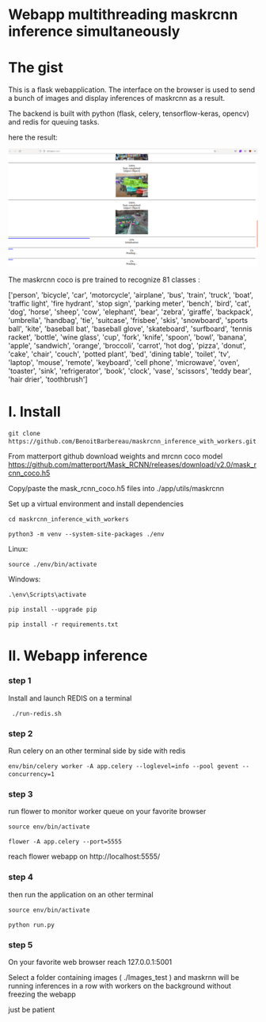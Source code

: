 # Webapp multithreading maskrcnn inference simultaneously

# The gist
This is a flask webapplication. The interface on the browser is used to send a bunch of images and display inferences of maskrcnn as a result.

The backend is built with python (flask, celery, tensorflow-keras, opencv) and redis for queuing tasks.

here the result: 

[](./doc/result.png)
![image info](./doc/result.png)



The maskrcnn coco is pre trained to recognize 81 classes :

['person', 'bicycle', 'car', 'motorcycle', 'airplane', 'bus', 
'train', 'truck', 'boat', 'traffic light', 'fire hydrant', 'stop sign', 
'parking meter', 'bench', 'bird', 'cat', 'dog', 'horse', 'sheep', 'cow', 
'elephant', 'bear', 'zebra', 'giraffe', 'backpack', 'umbrella', 'handbag', 
'tie', 'suitcase', 'frisbee', 'skis', 'snowboard', 'sports ball', 'kite', 
'baseball bat', 'baseball glove', 'skateboard', 'surfboard', 'tennis racket', 
'bottle', 'wine glass', 'cup', 'fork', 'knife', 'spoon', 'bowl', 'banana', 
'apple', 'sandwich', 'orange', 'broccoli', 'carrot', 'hot dog', 'pizza', 
'donut', 'cake', 'chair', 'couch', 'potted plant', 'bed', 'dining table', 
'toilet', 'tv', 'laptop', 'mouse', 'remote', 'keyboard', 'cell phone', 'microwave', 
'oven', 'toaster', 'sink', 'refrigerator', 'book', 'clock', 'vase', 'scissors', 
'teddy bear', 'hair drier', 'toothbrush']

# I. Install
``` 
git clone https://github.com/BenoitBarbereau/maskrcnn_inference_with_workers.git
```

From matterport github download weights and mrcnn coco model 
https://github.com/matterport/Mask_RCNN/releases/download/v2.0/mask_rcnn_coco.h5

Copy/paste the mask_rcnn_coco.h5 files into ./app/utils/maskrcnn

Set up a virtual environment and install dependencies
```
cd maskrcnn_inference_with_workers
```
```
python3 -m venv --system-site-packages ./env
```
Linux:
```
source ./env/bin/activate
```
Windows:
```
.\env\Scripts\activate
```
```
pip install --upgrade pip
```
```
pip install -r requirements.txt
```

# II. Webapp inference 


### step 1 

Install and launch REDIS on a terminal
```
 ./run-redis.sh
```
### step 2

Run celery on an other terminal side by side with redis
```
env/bin/celery worker -A app.celery --loglevel=info --pool gevent --concurrency=1
```
### step 3 

run flower to monitor worker queue on your favorite browser
```
source env/bin/activate
```
```
flower -A app.celery --port=5555
```
reach flower webapp on  http://localhost:5555/

### step 4

then run the application on an other terminal
```
source env/bin/activate
```
```
python run.py
```

### step 5

On your favorite web browser reach 127.0.0.1:5001

Select a folder containing images  ( ./Images_test )  and maskrnn will be running inferences in a row with workers on the background without freezing the webapp

just be patient

